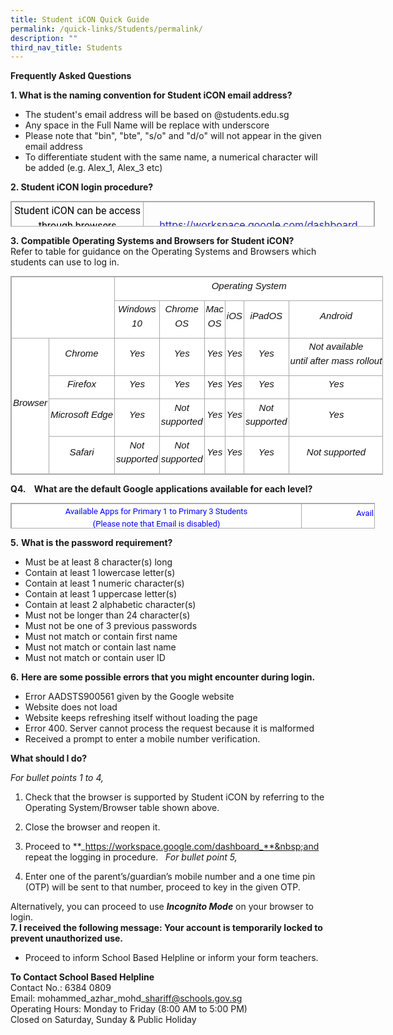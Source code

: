 ```yaml
---
title: Student iCON Quick Guide
permalink: /quick-links/Students/permalink/
description: ""
third_nav_title: Students
---
```

**Frequently Asked Questions**  

**1\. What is the naming convention for Student iCON email address?**  

*   The student's email address will be based on @students.edu.sg
*   Any space in the Full Name will be replace with underscore
*   Please note that "bin", "bte", "s/o" and "d/o" will not appear in the given email address
*   To differentiate student with the same name, a numerical character will be added&nbsp;(e.g. Alex\_1, Alex\_3 etc)

**2\. Student iCON login procedure?**
	
<table style="margin: auto; outline: 0px; padding: 0px; border-collapse: collapse; clear: both; border: 1px solid rgb(170, 170, 170); width: 582.667px; height: 41px;" class="ive_eobj_center iveo_table ives_tab_simple3"><tbody style="margin: 0px; outline: 0px; padding: 0px;"><tr style="margin: 0px; outline: 0px; padding: 0px;"><td style="margin: 0px; outline: 0px; padding: 2px; text-align: center; border: 1px solid rgb(170, 170, 170); width: 448px;"><div style="margin: 0px; outline: 0px; padding: 0px; line-height: 1.5 !important; color: rgb(18, 18, 18); font-family: Roboto; font-size: 16px; font-weight: normal;"><span style="margin: 0px; outline: 0px; padding: 0px; color: rgb(0, 0, 0); background-color: initial;">Student iCON can be access through browsers</span></div><font style="margin: 0px; outline: 0px; padding: 0px; font-weight: 400;" color="#000000">in an internet enabled device,&nbsp;proceed to:</font>&nbsp;</td><td style="margin: 0px; outline: 0px; padding: 2px; text-align: center; border: 1px solid rgb(170, 170, 170); width: 495px;"><a style="margin: 0px; outline: 0px; padding: 0px; color: rgb(38, 38, 184); font-weight: 400; text-decoration: underline;" target="" href="https://sengkangpri-moe-edu-sg-admin.cwp.sg/quick-links/students/Student%20iCON%20can%20be%20access%20through%20browsers%20in%20an%20internet%20enabled%20device,%20proceed%20to:">https://workspace.google.com/dashboard (Click Here)</a>&nbsp;</td></tr></tbody></table>
	
**3.&nbsp;Compatible Operating Systems and Browsers for Student iCON?**  
Refer to table for guidance on the Operating Systems and Browsers which students can use to log in.  

<table style="margin: auto; outline: 0px; padding: 0px; border-collapse: collapse; clear: both; border: 1px solid rgb(170, 170, 170); width: 596.312px; height: auto !important; color: rgb(18, 18, 18); font-family: Roboto; font-size: 16px; font-style: normal; font-variant-ligatures: normal; font-variant-caps: normal; font-weight: 400; letter-spacing: normal; orphans: 2; text-align: left; text-transform: none; white-space: normal; widows: 2; word-spacing: 0px; -webkit-text-stroke-width: 0px; background-color: rgb(255, 255, 255); text-decoration-thickness: initial; text-decoration-style: initial; text-decoration-color: initial;" width="870" class="iveo_table ives_tab_simple3 ive_eobj_center"><tbody style="margin: 0px; outline: 0px; padding: 0px;" class=""><tr style="margin: 0px; outline: 0px; padding: 0px;" class=""><td style="margin: 0px; outline: 0px; padding: 2px; text-align: center; border: 1px solid rgb(170, 170, 170); width: 214px;" class="" rowspan="2" colspan="2" width="200"></td><td style="margin: 0px; outline: 0px; padding: 2px; text-align: center; border: 1px solid rgb(170, 170, 170); width: 728px;" class="" colspan="6" width="669"><p style="margin: 0px 0px 10px; outline: 0px; padding: 0px; line-height: 1.5 !important; color: rgb(18, 18, 18); font-family: Roboto; font-size: 16px; font-weight: normal;" align="center" class=""><i style="margin: 0px; outline: 0px; padding: 0px;"><font style="margin: 0px; outline: 0px; padding: 0px;" size="4" face="arial, sans-serif"><sub style="margin: 0px; outline: 0px; padding: 0px;"><span style="margin: 0px; outline: 0px; padding: 0px;" class=""><span style="margin: 0px; outline: 0px; padding: 0px;" class="">Operating System</span></span><span style="margin: 0px; outline: 0px; padding: 0px;" class=""></span></sub></font></i></p></td></tr><tr style="margin: 0px; outline: 0px; padding: 0px;" class=""><td style="margin: 0px; outline: 0px; padding: 2px; text-align: center; border: 1px solid rgb(170, 170, 170);" class="" width="76"><p style="margin: 0px 0px 10px; outline: 0px; padding: 0px; line-height: 1.5 !important; color: rgb(18, 18, 18); font-family: Roboto; font-size: 16px; font-weight: normal;" align="center" class=""><i style="margin: 0px; outline: 0px; padding: 0px;"><font style="margin: 0px; outline: 0px; padding: 0px;" size="4" face="arial, sans-serif"><sub style="margin: 0px; outline: 0px; padding: 0px;"><span style="margin: 0px; outline: 0px; padding: 0px;" class=""><span style="margin: 0px; outline: 0px; padding: 0px;" class="">Windows 10</span></span><span style="margin: 0px; outline: 0px; padding: 0px;" class=""></span></sub></font></i></p></td><td style="margin: 0px; outline: 0px; padding: 2px; text-align: center; border: 1px solid rgb(170, 170, 170);" class="" width="76"><p style="margin: 0px 0px 10px; outline: 0px; padding: 0px; line-height: 1.5 !important; color: rgb(18, 18, 18); font-family: Roboto; font-size: 16px; font-weight: normal;" align="center" class=""><i style="margin: 0px; outline: 0px; padding: 0px;"><font style="margin: 0px; outline: 0px; padding: 0px;" size="4" face="arial, sans-serif"><sub style="margin: 0px; outline: 0px; padding: 0px;"><span style="margin: 0px; outline: 0px; padding: 0px;" class=""><span style="margin: 0px; outline: 0px; padding: 0px;" class="">Chrome OS</span></span><span style="margin: 0px; outline: 0px; padding: 0px;" class=""></span></sub></font></i></p></td><td style="margin: 0px; outline: 0px; padding: 2px; text-align: center; border: 1px solid rgb(170, 170, 170);" class="" width="62"><p style="margin: 0px 0px 10px; outline: 0px; padding: 0px; line-height: 1.5 !important; color: rgb(18, 18, 18); font-family: Roboto; font-size: 16px; font-weight: normal;" align="center" class=""><i style="margin: 0px; outline: 0px; padding: 0px;"><font style="margin: 0px; outline: 0px; padding: 0px;" size="4" face="arial, sans-serif"><sub style="margin: 0px; outline: 0px; padding: 0px;"><span style="margin: 0px; outline: 0px; padding: 0px;" class=""><span style="margin: 0px; outline: 0px; padding: 0px;" class="">Mac OS</span></span><span style="margin: 0px; outline: 0px; padding: 0px;" class=""></span></sub></font></i></p></td><td style="margin: 0px; outline: 0px; padding: 2px; text-align: center; border: 1px solid rgb(170, 170, 170);" class="" width="52"><p style="margin: 0px 0px 10px; outline: 0px; padding: 0px; line-height: 1.5 !important; color: rgb(18, 18, 18); font-family: Roboto; font-size: 16px; font-weight: normal;" align="center" class=""><i style="margin: 0px; outline: 0px; padding: 0px;"><font style="margin: 0px; outline: 0px; padding: 0px;" size="4" face="arial, sans-serif"><sub style="margin: 0px; outline: 0px; padding: 0px;"><span style="margin: 0px; outline: 0px; padding: 0px;" class=""><span style="margin: 0px; outline: 0px; padding: 0px;" class="">iOS</span></span><span style="margin: 0px; outline: 0px; padding: 0px;" class=""></span></sub></font></i></p></td><td style="margin: 0px; outline: 0px; padding: 2px; text-align: center; border: 1px solid rgb(170, 170, 170);" class="" width="76"><p style="margin: 0px 0px 10px; outline: 0px; padding: 0px; line-height: 1.5 !important; color: rgb(18, 18, 18); font-family: Roboto; font-size: 16px; font-weight: normal;" align="center" class=""><i style="margin: 0px; outline: 0px; padding: 0px;"><font style="margin: 0px; outline: 0px; padding: 0px;" size="4" face="arial, sans-serif"><sub style="margin: 0px; outline: 0px; padding: 0px;"><span style="margin: 0px; outline: 0px; padding: 0px;" class=""><span style="margin: 0px; outline: 0px; padding: 0px;" class="">iPadOS</span></span><span style="margin: 0px; outline: 0px; padding: 0px;" class=""></span></sub></font></i></p></td><td style="margin: 0px; outline: 0px; padding: 2px; text-align: center; border: 1px solid rgb(170, 170, 170);" class="" width="75"><p style="margin: 0px 0px 10px; outline: 0px; padding: 0px; line-height: 1.5 !important; color: rgb(18, 18, 18); font-family: Roboto; font-size: 16px; font-weight: normal;" align="center" class=""><i style="margin: 0px; outline: 0px; padding: 0px;"><font style="margin: 0px; outline: 0px; padding: 0px;" size="4" face="arial, sans-serif"><sub style="margin: 0px; outline: 0px; padding: 0px;"><span style="margin: 0px; outline: 0px; padding: 0px;" class=""><span style="margin: 0px; outline: 0px; padding: 0px;" class="">Android</span></span><b style="margin: 0px; outline: 0px; padding: 0px;"><span style="margin: 0px; outline: 0px; padding: 0px;" class=""></span></b></sub></font></i></p></td></tr><tr style="margin: 0px; outline: 0px; padding: 0px;" class=""><td style="margin: 0px; outline: 0px; padding: 2px; text-align: center; border: 1px solid rgb(170, 170, 170);" class="" rowspan="4" width="19"><p style="margin: 0px 0px 10px; outline: 0px; padding: 0px; line-height: 1.5 !important; color: rgb(18, 18, 18); font-family: Roboto; font-size: 16px; font-weight: normal;" align="center" class=""><i style="margin: 0px; outline: 0px; padding: 0px;"><font style="margin: 0px; outline: 0px; padding: 0px;" size="4" face="arial, sans-serif"><sub style="margin: 0px; outline: 0px; padding: 0px;"><span style="margin: 0px; outline: 0px; padding: 0px;" class=""><span style="margin: 0px; outline: 0px; padding: 0px;" class="">Browser</span></span><span style="margin: 0px; outline: 0px; padding: 0px;" class=""></span></sub></font></i></p></td><td style="margin: 0px; outline: 0px; padding: 2px; text-align: center; border: 1px solid rgb(170, 170, 170);" class="" width="56"><p style="margin: 0px 0px 10px; outline: 0px; padding: 0px; line-height: 1.5 !important; color: rgb(18, 18, 18); font-family: Roboto; font-size: 16px; font-weight: normal;" align="center" class=""><i style="margin: 0px; outline: 0px; padding: 0px;"><font style="margin: 0px; outline: 0px; padding: 0px;" size="4" face="arial, sans-serif"><sub style="margin: 0px; outline: 0px; padding: 0px;"><span style="margin: 0px; outline: 0px; padding: 0px;" class=""><span style="margin: 0px; outline: 0px; padding: 0px;" class="">Chrome</span></span><span style="margin: 0px; outline: 0px; padding: 0px;" class=""></span></sub></font></i></p></td><td style="margin: 0px; outline: 0px; padding: 2px; text-align: center; border: 1px solid rgb(170, 170, 170);" class="" width="76"><p style="margin: 0px 0px 10px; outline: 0px; padding: 0px; line-height: 1.5 !important; color: rgb(18, 18, 18); font-family: Roboto; font-size: 16px; font-weight: normal;" align="center" class=""><i style="margin: 0px; outline: 0px; padding: 0px;"><font style="margin: 0px; outline: 0px; padding: 0px;" size="4" face="arial, sans-serif"><sub style="margin: 0px; outline: 0px; padding: 0px;"><span style="margin: 0px; outline: 0px; padding: 0px;" class="">Yes</span><span style="margin: 0px; outline: 0px; padding: 0px;" class=""></span></sub></font></i></p></td><td style="margin: 0px; outline: 0px; padding: 2px; text-align: center; border: 1px solid rgb(170, 170, 170);" class="" width="76"><p style="margin: 0px 0px 10px; outline: 0px; padding: 0px; line-height: 1.5 !important; color: rgb(18, 18, 18); font-family: Roboto; font-size: 16px; font-weight: normal;" align="center" class=""><i style="margin: 0px; outline: 0px; padding: 0px;"><font style="margin: 0px; outline: 0px; padding: 0px;" size="4" face="arial, sans-serif"><sub style="margin: 0px; outline: 0px; padding: 0px;"><span style="margin: 0px; outline: 0px; padding: 0px;" class="">Yes</span><span style="margin: 0px; outline: 0px; padding: 0px;" class=""></span></sub></font></i></p></td><td style="margin: 0px; outline: 0px; padding: 2px; text-align: center; border: 1px solid rgb(170, 170, 170);" class="" width="62"><p style="margin: 0px 0px 10px; outline: 0px; padding: 0px; line-height: 1.5 !important; color: rgb(18, 18, 18); font-family: Roboto; font-size: 16px; font-weight: normal;" align="center" class=""><i style="margin: 0px; outline: 0px; padding: 0px;"><font style="margin: 0px; outline: 0px; padding: 0px;" size="4" face="arial, sans-serif"><sub style="margin: 0px; outline: 0px; padding: 0px;"><span style="margin: 0px; outline: 0px; padding: 0px;" class="">Yes</span><span style="margin: 0px; outline: 0px; padding: 0px;" class=""></span></sub></font></i></p></td><td style="margin: 0px; outline: 0px; padding: 2px; text-align: center; border: 1px solid rgb(170, 170, 170);" class="" width="52"><p style="margin: 0px 0px 10px; outline: 0px; padding: 0px; line-height: 1.5 !important; color: rgb(18, 18, 18); font-family: Roboto; font-size: 16px; font-weight: normal;" align="center" class=""><i style="margin: 0px; outline: 0px; padding: 0px;"><font style="margin: 0px; outline: 0px; padding: 0px;" size="4" face="arial, sans-serif"><sub style="margin: 0px; outline: 0px; padding: 0px;"><span style="margin: 0px; outline: 0px; padding: 0px;" class="">Yes</span><span style="margin: 0px; outline: 0px; padding: 0px;" class=""></span></sub></font></i></p></td><td style="margin: 0px; outline: 0px; padding: 2px; text-align: center; border: 1px solid rgb(170, 170, 170);" class="" width="76"><p style="margin: 0px 0px 10px; outline: 0px; padding: 0px; line-height: 1.5 !important; color: rgb(18, 18, 18); font-family: Roboto; font-size: 16px; font-weight: normal;" align="center" class=""><i style="margin: 0px; outline: 0px; padding: 0px;"><font style="margin: 0px; outline: 0px; padding: 0px;" size="4" face="arial, sans-serif"><sub style="margin: 0px; outline: 0px; padding: 0px;"><span style="margin: 0px; outline: 0px; padding: 0px;" class="">Yes</span><span style="margin: 0px; outline: 0px; padding: 0px;" class=""></span></sub></font></i></p></td><td style="margin: 0px; outline: 0px; padding: 2px; text-align: center; border: 1px solid rgb(170, 170, 170);" class=""><p style="margin: 0px 0px 10px; outline: 0px; padding: 0px; line-height: 1.5 !important; color: rgb(18, 18, 18); font-family: Roboto; font-size: 16px; font-weight: normal;" align="center" class=""><i style="margin: 0px; outline: 0px; padding: 0px;"><font style="margin: 0px; outline: 0px; padding: 0px;" size="4" face="arial, sans-serif"><sub style="margin: 0px; outline: 0px; padding: 0px;"><span style="margin: 0px; outline: 0px; padding: 0px;" class=""><span style="margin: 0px; outline: 0px; padding: 0px;" class="">Not available until&nbsp;after&nbsp;mass&nbsp;rollout</span></span><span style="margin: 0px; outline: 0px; padding: 0px;" class=""><span style="margin: 0px; outline: 0px; padding: 0px;" class=""></span></span></sub></font></i></p></td></tr><tr style="margin: 0px; outline: 0px; padding: 0px;" class=""><td style="margin: 0px; outline: 0px; padding: 2px; text-align: center; border: 1px solid rgb(170, 170, 170);" class="" width="56"><p style="margin: 0px 0px 10px; outline: 0px; padding: 0px; line-height: 1.5 !important; color: rgb(18, 18, 18); font-family: Roboto; font-size: 16px; font-weight: normal;" align="center" class=""><i style="margin: 0px; outline: 0px; padding: 0px;"><font style="margin: 0px; outline: 0px; padding: 0px;" size="4" face="arial, sans-serif"><sub style="margin: 0px; outline: 0px; padding: 0px;"><span style="margin: 0px; outline: 0px; padding: 0px;" class=""><span style="margin: 0px; outline: 0px; padding: 0px;" class="">Firefox</span></span><span style="margin: 0px; outline: 0px; padding: 0px;" class=""></span></sub></font></i></p></td><td style="margin: 0px; outline: 0px; padding: 2px; text-align: center; border: 1px solid rgb(170, 170, 170);" class="" width="76"><p style="margin: 0px 0px 10px; outline: 0px; padding: 0px; line-height: 1.5 !important; color: rgb(18, 18, 18); font-family: Roboto; font-size: 16px; font-weight: normal;" align="center" class=""><i style="margin: 0px; outline: 0px; padding: 0px;"><font style="margin: 0px; outline: 0px; padding: 0px;" size="4" face="arial, sans-serif"><sub style="margin: 0px; outline: 0px; padding: 0px;"><span style="margin: 0px; outline: 0px; padding: 0px;" class="">Yes</span><span style="margin: 0px; outline: 0px; padding: 0px;" class=""></span></sub></font></i></p></td><td style="margin: 0px; outline: 0px; padding: 2px; text-align: center; border: 1px solid rgb(170, 170, 170);" class="" width="76"><p style="margin: 0px 0px 10px; outline: 0px; padding: 0px; line-height: 1.5 !important; color: rgb(18, 18, 18); font-family: Roboto; font-size: 16px; font-weight: normal;" align="center" class=""><i style="margin: 0px; outline: 0px; padding: 0px;"><font style="margin: 0px; outline: 0px; padding: 0px;" size="4" face="arial, sans-serif"><sub style="margin: 0px; outline: 0px; padding: 0px;"><span style="margin: 0px; outline: 0px; padding: 0px;" class="">Yes</span><span style="margin: 0px; outline: 0px; padding: 0px;" class=""></span></sub></font></i></p></td><td style="margin: 0px; outline: 0px; padding: 2px; text-align: center; border: 1px solid rgb(170, 170, 170);" class="" width="62"><p style="margin: 0px 0px 10px; outline: 0px; padding: 0px; line-height: 1.5 !important; color: rgb(18, 18, 18); font-family: Roboto; font-size: 16px; font-weight: normal;" align="center" class=""><i style="margin: 0px; outline: 0px; padding: 0px;"><font style="margin: 0px; outline: 0px; padding: 0px;" size="4" face="arial, sans-serif"><sub style="margin: 0px; outline: 0px; padding: 0px;"><span style="margin: 0px; outline: 0px; padding: 0px;" class="">Yes</span><span style="margin: 0px; outline: 0px; padding: 0px;" class=""></span></sub></font></i></p></td><td style="margin: 0px; outline: 0px; padding: 2px; text-align: center; border: 1px solid rgb(170, 170, 170);" class="" width="52"><p style="margin: 0px 0px 10px; outline: 0px; padding: 0px; line-height: 1.5 !important; color: rgb(18, 18, 18); font-family: Roboto; font-size: 16px; font-weight: normal;" align="center" class=""><i style="margin: 0px; outline: 0px; padding: 0px;"><font style="margin: 0px; outline: 0px; padding: 0px;" size="4" face="arial, sans-serif"><sub style="margin: 0px; outline: 0px; padding: 0px;"><span style="margin: 0px; outline: 0px; padding: 0px;" class="">Yes</span><span style="margin: 0px; outline: 0px; padding: 0px;" class=""></span></sub></font></i></p></td><td style="margin: 0px; outline: 0px; padding: 2px; text-align: center; border: 1px solid rgb(170, 170, 170);" class="" width="76"><p style="margin: 0px 0px 10px; outline: 0px; padding: 0px; line-height: 1.5 !important; color: rgb(18, 18, 18); font-family: Roboto; font-size: 16px; font-weight: normal;" align="center" class=""><i style="margin: 0px; outline: 0px; padding: 0px;"><font style="margin: 0px; outline: 0px; padding: 0px;" size="4" face="arial, sans-serif"><sub style="margin: 0px; outline: 0px; padding: 0px;"><span style="margin: 0px; outline: 0px; padding: 0px;" class="">Yes</span><span style="margin: 0px; outline: 0px; padding: 0px;" class=""></span></sub></font></i></p></td><td style="margin: 0px; outline: 0px; padding: 2px; text-align: center; border: 1px solid rgb(170, 170, 170);" class="" width="75"><p style="margin: 0px 0px 10px; outline: 0px; padding: 0px; line-height: 1.5 !important; color: rgb(18, 18, 18); font-family: Roboto; font-size: 16px; font-weight: normal;" align="center" class=""><i style="margin: 0px; outline: 0px; padding: 0px;"><font style="margin: 0px; outline: 0px; padding: 0px;" size="4" face="arial, sans-serif"><sub style="margin: 0px; outline: 0px; padding: 0px;"><span style="margin: 0px; outline: 0px; padding: 0px;" class="">Yes</span><span style="margin: 0px; outline: 0px; padding: 0px;" class=""></span></sub></font></i></p></td></tr><tr style="margin: 0px; outline: 0px; padding: 0px;" class=""><td style="margin: 0px; outline: 0px; padding: 2px; text-align: center; border: 1px solid rgb(170, 170, 170);" class="" width="56"><p style="margin: 0px 0px 10px; outline: 0px; padding: 0px; line-height: 1.5 !important; color: rgb(18, 18, 18); font-family: Roboto; font-size: 16px; font-weight: normal;" align="center" class=""><i style="margin: 0px; outline: 0px; padding: 0px;"><font style="margin: 0px; outline: 0px; padding: 0px;" size="4" face="arial, sans-serif"><sub style="margin: 0px; outline: 0px; padding: 0px;"><span style="margin: 0px; outline: 0px; padding: 0px;" class=""><span style="margin: 0px; outline: 0px; padding: 0px;" class="">Microsoft&nbsp;Edge</span></span><span style="margin: 0px; outline: 0px; padding: 0px;" class=""></span></sub></font></i></p></td><td style="margin: 0px; outline: 0px; padding: 2px; text-align: center; border: 1px solid rgb(170, 170, 170);" class="" width="76"><p style="margin: 0px 0px 10px; outline: 0px; padding: 0px; line-height: 1.5 !important; color: rgb(18, 18, 18); font-family: Roboto; font-size: 16px; font-weight: normal;" align="center" class=""><i style="margin: 0px; outline: 0px; padding: 0px;"><font style="margin: 0px; outline: 0px; padding: 0px;" size="4" face="arial, sans-serif"><sub style="margin: 0px; outline: 0px; padding: 0px;"><span style="margin: 0px; outline: 0px; padding: 0px;" class="">Yes</span><span style="margin: 0px; outline: 0px; padding: 0px;" class=""></span></sub></font></i></p></td><td style="margin: 0px; outline: 0px; padding: 2px; text-align: center; border: 1px solid rgb(170, 170, 170);" class=""><p style="margin: 0px 0px 10px; outline: 0px; padding: 0px; line-height: 1.5 !important; color: rgb(18, 18, 18); font-family: Roboto; font-size: 16px; font-weight: normal;" align="center" class=""><i style="margin: 0px; outline: 0px; padding: 0px;"><font style="margin: 0px; outline: 0px; padding: 0px;" size="4" face="arial, sans-serif"><sub style="margin: 0px; outline: 0px; padding: 0px;"><span style="margin: 0px; outline: 0px; padding: 0px;" class=""><span style="margin: 0px; outline: 0px; padding: 0px;" class="">Not supported</span></span><span style="margin: 0px; outline: 0px; padding: 0px;" class=""><span style="margin: 0px; outline: 0px; padding: 0px;" class=""></span></span></sub></font></i></p></td><td style="margin: 0px; outline: 0px; padding: 2px; text-align: center; border: 1px solid rgb(170, 170, 170);" class="" width="62"><p style="margin: 0px 0px 10px; outline: 0px; padding: 0px; line-height: 1.5 !important; color: rgb(18, 18, 18); font-family: Roboto; font-size: 16px; font-weight: normal;" align="center" class=""><i style="margin: 0px; outline: 0px; padding: 0px;"><font style="margin: 0px; outline: 0px; padding: 0px;" size="4" face="arial, sans-serif"><sub style="margin: 0px; outline: 0px; padding: 0px;"><span style="margin: 0px; outline: 0px; padding: 0px;" class="">Yes</span><span style="margin: 0px; outline: 0px; padding: 0px;" class=""></span></sub></font></i></p></td><td style="margin: 0px; outline: 0px; padding: 2px; text-align: center; border: 1px solid rgb(170, 170, 170);" class="" width="52"><p style="margin: 0px 0px 10px; outline: 0px; padding: 0px; line-height: 1.5 !important; color: rgb(18, 18, 18); font-family: Roboto; font-size: 16px; font-weight: normal;" align="center" class=""><i style="margin: 0px; outline: 0px; padding: 0px;"><font style="margin: 0px; outline: 0px; padding: 0px;" size="4" face="arial, sans-serif"><sub style="margin: 0px; outline: 0px; padding: 0px;"><span style="margin: 0px; outline: 0px; padding: 0px;" class="">Yes</span><span style="margin: 0px; outline: 0px; padding: 0px;" class=""></span></sub></font></i></p></td><td style="margin: 0px; outline: 0px; padding: 2px; text-align: center; border: 1px solid rgb(170, 170, 170);" class=""><p style="margin: 0px 0px 10px; outline: 0px; padding: 0px; line-height: 1.5 !important; color: rgb(18, 18, 18); font-family: Roboto; font-size: 16px; font-weight: normal;" align="center" class=""><i style="margin: 0px; outline: 0px; padding: 0px;"><font style="margin: 0px; outline: 0px; padding: 0px;" size="4" face="arial, sans-serif"><sub style="margin: 0px; outline: 0px; padding: 0px;"><span style="margin: 0px; outline: 0px; padding: 0px;" class=""><span style="margin: 0px; outline: 0px; padding: 0px;" class="">Not supported</span></span><span style="margin: 0px; outline: 0px; padding: 0px;" class=""><span style="margin: 0px; outline: 0px; padding: 0px;" class=""></span></span></sub></font></i></p></td><td style="margin: 0px; outline: 0px; padding: 2px; text-align: center; border: 1px solid rgb(170, 170, 170);" class="" width="75"><p style="margin: 0px 0px 10px; outline: 0px; padding: 0px; line-height: 1.5 !important; color: rgb(18, 18, 18); font-family: Roboto; font-size: 16px; font-weight: normal;" align="center" class=""><i style="margin: 0px; outline: 0px; padding: 0px;"><font style="margin: 0px; outline: 0px; padding: 0px;" size="4" face="arial, sans-serif"><sub style="margin: 0px; outline: 0px; padding: 0px;"><span style="margin: 0px; outline: 0px; padding: 0px;" class="">Yes</span><span style="margin: 0px; outline: 0px; padding: 0px;" class=""></span></sub></font></i></p></td></tr><tr style="margin: 0px; outline: 0px; padding: 0px;" class=""><td style="margin: 0px; outline: 0px; padding: 2px; text-align: center; border: 1px solid rgb(170, 170, 170);" class="" width="56"><p style="margin: 0px 0px 10px; outline: 0px; padding: 0px; line-height: 1.5 !important; color: rgb(18, 18, 18); font-family: Roboto; font-size: 16px; font-weight: normal;" align="center" class=""><i style="margin: 0px; outline: 0px; padding: 0px;"><font style="margin: 0px; outline: 0px; padding: 0px;" size="4" face="arial, sans-serif"><sub style="margin: 0px; outline: 0px; padding: 0px;"><span style="margin: 0px; outline: 0px; padding: 0px;" class=""><span style="margin: 0px; outline: 0px; padding: 0px;" class="">Safari</span></span><span style="margin: 0px; outline: 0px; padding: 0px;" class=""></span></sub></font></i></p></td><td style="margin: 0px; outline: 0px; padding: 2px; text-align: center; border: 1px solid rgb(170, 170, 170);" class=""><p style="margin: 0px 0px 10px; outline: 0px; padding: 0px; line-height: 1.5 !important; color: rgb(18, 18, 18); font-family: Roboto; font-size: 16px; font-weight: normal;" align="center" class=""><i style="margin: 0px; outline: 0px; padding: 0px;"><font style="margin: 0px; outline: 0px; padding: 0px;" size="4" face="arial, sans-serif"><sub style="margin: 0px; outline: 0px; padding: 0px;"><span style="margin: 0px; outline: 0px; padding: 0px;" class=""><span style="margin: 0px; outline: 0px; padding: 0px;" class="">Not supported</span></span><span style="margin: 0px; outline: 0px; padding: 0px;" class=""><span style="margin: 0px; outline: 0px; padding: 0px;" class=""></span></span></sub></font></i></p></td><td style="margin: 0px; outline: 0px; padding: 2px; text-align: center; border: 1px solid rgb(170, 170, 170);" class=""><p style="margin: 0px 0px 10px; outline: 0px; padding: 0px; line-height: 1.5 !important; color: rgb(18, 18, 18); font-family: Roboto; font-size: 16px; font-weight: normal;" align="center" class=""><i style="margin: 0px; outline: 0px; padding: 0px;"><font style="margin: 0px; outline: 0px; padding: 0px;" size="4" face="arial, sans-serif"><sub style="margin: 0px; outline: 0px; padding: 0px;"><span style="margin: 0px; outline: 0px; padding: 0px;" class=""><span style="margin: 0px; outline: 0px; padding: 0px;" class="">Not supported</span></span><span style="margin: 0px; outline: 0px; padding: 0px;" class=""><span style="margin: 0px; outline: 0px; padding: 0px;" class=""></span></span></sub></font></i></p></td><td style="margin: 0px; outline: 0px; padding: 2px; text-align: center; border: 1px solid rgb(170, 170, 170);" class="" width="62"><p style="margin: 0px 0px 10px; outline: 0px; padding: 0px; line-height: 1.5 !important; color: rgb(18, 18, 18); font-family: Roboto; font-size: 16px; font-weight: normal;" align="center" class=""><i style="margin: 0px; outline: 0px; padding: 0px;"><font style="margin: 0px; outline: 0px; padding: 0px;" size="4" face="arial, sans-serif"><sub style="margin: 0px; outline: 0px; padding: 0px;"><span style="margin: 0px; outline: 0px; padding: 0px;" class="">Yes</span><span style="margin: 0px; outline: 0px; padding: 0px;" class=""></span></sub></font></i></p></td><td style="margin: 0px; outline: 0px; padding: 2px; text-align: center; border: 1px solid rgb(170, 170, 170);" class="" width="52"><p style="margin: 0px 0px 10px; outline: 0px; padding: 0px; line-height: 1.5 !important; color: rgb(18, 18, 18); font-family: Roboto; font-size: 16px; font-weight: normal;" align="center" class=""><i style="margin: 0px; outline: 0px; padding: 0px;"><font style="margin: 0px; outline: 0px; padding: 0px;" size="4" face="arial, sans-serif"><sub style="margin: 0px; outline: 0px; padding: 0px;"><span style="margin: 0px; outline: 0px; padding: 0px;" class="">Yes</span><span style="margin: 0px; outline: 0px; padding: 0px;" class=""></span></sub></font></i></p></td><td style="margin: 0px; outline: 0px; padding: 2px; text-align: center; border: 1px solid rgb(170, 170, 170);" class="" width="76"><p style="margin: 0px 0px 10px; outline: 0px; padding: 0px; line-height: 1.5 !important; color: rgb(18, 18, 18); font-family: Roboto; font-size: 16px; font-weight: normal;" align="center" class=""><i style="margin: 0px; outline: 0px; padding: 0px;"><font style="margin: 0px; outline: 0px; padding: 0px;" size="4" face="arial, sans-serif"><sub style="margin: 0px; outline: 0px; padding: 0px;"><span style="margin: 0px; outline: 0px; padding: 0px;" class="">Yes</span><span style="margin: 0px; outline: 0px; padding: 0px;" class=""></span></sub></font></i></p></td><td style="margin: 0px; outline: 0px; padding: 2px; text-align: center; border: 1px solid rgb(170, 170, 170);" class=""><p style="margin: 0px 0px 10px; outline: 0px; padding: 0px; line-height: 1.5 !important; color: rgb(18, 18, 18); font-family: Roboto; font-size: 16px; font-weight: normal;" align="center" class=""><span style="margin: 0px; outline: 0px; padding: 0px;" class=""><span style="margin: 0px; outline: 0px; padding: 0px;" class=""><i style="margin: 0px; outline: 0px; padding: 0px;"><font style="margin: 0px; outline: 0px; padding: 0px;" size="4" face="arial, sans-serif"><sub style="margin: 0px; outline: 0px; padding: 0px;">Not supported</sub></font></i></span></span><b style="margin: 0px; outline: 0px; padding: 0px;" class=""><span style="margin: 0px; outline: 0px; padding: 0px;" class=""></span></b></p></td></tr></tbody></table>

  

**Q4.&nbsp;&nbsp; &nbsp;What are the default Google applications available for each level?**

<table style="margin: auto; outline: 0px; padding: 0px; border-collapse: collapse; clear: both; border: 1px solid rgb(170, 170, 170); width: 582.667px; height: 41px; font-family: Roboto; font-size: 16px; font-style: normal; font-variant-ligatures: normal; font-variant-caps: normal; letter-spacing: normal; orphans: 2; text-align: left; text-transform: none; white-space: normal; widows: 2; word-spacing: 0px; -webkit-text-stroke-width: 0px; background-color: rgb(255, 255, 255); text-decoration-thickness: initial; text-decoration-style: initial; text-decoration-color: initial; color: rgb(0, 0, 0); font-weight: 700;" class="ive_eobj_center iveo_table ives_tab_simple3"><tbody style="margin: 0px; outline: 0px; padding: 0px;"><tr style="margin: 0px; outline: 0px; padding: 0px;"><td style="margin: 0px; outline: 0px; padding: 2px; text-align: center; border: 1px solid rgb(170, 170, 170); width: 448px;"><div style="margin: 0px; outline: 0px; padding: 0px; line-height: 1.5 !important; color: rgb(18, 18, 18); font-family: Roboto; font-size: 16px; font-weight: normal;"><font style="margin: 0px; outline: 0px; padding: 0px;" color="#0000ff" size="2">Available Apps for Primary 1 to Primary 3 Students</font></div><div style="margin: 0px; outline: 0px; padding: 0px; line-height: 1.5 !important; color: rgb(18, 18, 18); font-family: Roboto; font-size: 16px; font-weight: normal;"><font style="margin: 0px; outline: 0px; padding: 0px;" color="#0000ff" size="2">(Please note that Email is disabled)</font></div><div style="margin: 0px; outline: 0px; padding: 0px; line-height: 1.5 !important; color: rgb(18, 18, 18); font-family: Roboto; font-size: 16px; font-weight: normal;"><span style="margin: 0px; outline: 0px; padding: 0px; color: rgb(0, 0, 0); background-color: initial;"></span></div></td><td style="margin: 0px; outline: 0px; padding: 2px; text-align: center; border: 1px solid rgb(170, 170, 170); width: 495px;"><div style="margin: 0px; outline: 0px; padding: 0px; line-height: 1.5 !important; color: rgb(18, 18, 18); font-family: Roboto; font-size: 16px; font-weight: normal;"><font style="margin: 0px; outline: 0px; padding: 0px;" color="#0000ff" size="2">Available Apps for Primary 4 to Primary 6 Students</font></div><span style="margin: 0px; outline: 0px; padding: 0px; background-color: initial; font-weight: normal;"><font style="margin: 0px; outline: 0px; padding: 0px;" color="#0000ff" size="2">(Email enabled with limited setting)</font></span><a style="margin: 0px; outline: 0px; padding: 0px; color: rgb(38, 38, 184); font-weight: 400; text-decoration: underline;" target="" href="https://sengkangpri-moe-edu-sg-admin.cwp.sg/quick-links/students/Student%20iCON%20can%20be%20access%20through%20browsers%20in%20an%20internet%20enabled%20device,%20proceed%20to:"></a></td></tr><tr style="margin: 0px; outline: 0px; padding: 0px;"><td style="margin: 0px; outline: 0px; padding: 2px; text-align: center; border: 1px solid rgb(170, 170, 170);"><img style="margin: auto; outline: 0px; padding: 0px; border: none; max-width: 100%; clear: both; display: block; height: 249px; width: 459px;" class="ive_eobj_center" alt="Lower Pri.jpg" width="100%" src="https://sengkangpri-moe-edu-sg-admin.cwp.sg/qql/slot/u532/Student%20ICON/Lower%20Pri.jpg"><br style="margin: 0px; outline: 0px; padding: 0px;"></td><td style="margin: 0px; outline: 0px; padding: 2px; text-align: center; border: 1px solid rgb(170, 170, 170);"><img style="margin: auto; outline: 0px; padding: 0px; border: none; max-width: 100%; clear: both; display: block; height: 257px; width: 462px;" class="ive_eobj_center" alt="Upper Pri.jpg" width="100%" src="https://sengkangpri-moe-edu-sg-admin.cwp.sg/qql/slot/u532/Student%20ICON/Upper%20Pri.jpg"><span style="margin: 0px; outline: 0px; padding: 0px; background-color: initial;">&nbsp;</span></td></tr></tbody></table>

  
**5.**&nbsp;**What is the password requirement?**&nbsp;&nbsp;  

*   Must be at least 8 character(s) long
*   Contain at least 1 lowercase letter(s)
*   Contain at least 1 numeric character(s)
*   Contain at least 1 uppercase letter(s)
*   Contain at least 2 alphabetic character(s)
*   Must not be longer than 24 character(s)
*   Must not be one of 3 previous passwords
*   Must not match or contain first name
*   Must not match or contain last name
*   Must not match or contain user ID

**6.**&nbsp;**Here are some possible errors that you might encounter during login.**  

*   Error AADSTS900561 given by the Google website
*   Website does not load
*   Website keeps refreshing itself without loading the page
*   Error 400. Server cannot process the request because it is malformed
*   Received a prompt to enter a mobile number verification.

**What should I do?**

_For bullet points 1 to 4,_  

1.  Check that the browser is supported by Student iCON by referring to the Operating System/Browser table shown above.&nbsp;
2.  Close the browser and reopen it.
3.  Proceed to&nbsp;**_https://workspace.google.com/dashboard_**&nbsp;and repeat the logging in procedure.&nbsp;&nbsp;
_For bullet point 5,_&nbsp;  

1.  Enter one of the parent’s/guardian’s mobile number and a one time pin (OTP)&nbsp;will be sent to that number,&nbsp;proceed to key in the given OTP.&nbsp;

Alternatively, you can proceed to use&nbsp;**_Incognito Mode_**&nbsp;on your browser to login.&nbsp;  
**7\. I received the following message: Your account is temporarily locked to prevent unauthorized use.**

*   Proceed to inform School Based Helpline or inform your form teachers.

**To Contact School Based Helpline**
<br>Contact No.: 6384 0809
<br>Email: mohammed\_azhar\_mohd\_shariff@schools.gov.sg
<br>Operating Hours: Monday to Friday (8:00 AM to 5:00 PM) 
<br>Closed on Saturday, Sunday &amp; Public Holiday